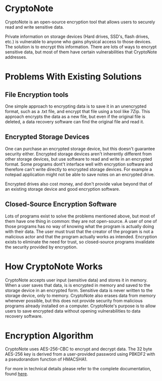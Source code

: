 # CryptoNote #
CryptoNote is an open-source encryption tool that allows users to securely read and write sensitive data.


Private information on storage devices (Hard drives, SSD's, flash drives, etc.) is vulnerable to anyone who gains physical access to those devices. The solution is to encrypt this information. There are lots of ways to encrypt sensitive data, but most of them have certain vulnerabilities that CryptoNote addresses.

# Problems With Existing Solutions #

## File Encryption tools ##
One simple approach to encrypting data is to save it in an unencrypted format, such as a .txt file, and encrypt that file using a tool like 7Zip. This approach encrypts the data as a new file, but even if the original file is deleted, a data recovery software can find the original file and read it.

## Encrypted Storage Devices ##
One can purchase an encrypted storage device, but this doesn't guarantee security either. Encrypted storage devices aren't inherently different from other storage devices, but use software to read and write in an encrypted format. Some programs dont't interface well with encryption software and therefore can't write directly to encrypted storage devices. For example a notepad application might not be able to save notes on an encrypted drive.

Encrypted drives also cost money, and don't provide value beyond that of an existing storage device and good encryption software. 

## Closed-Source Encryption Software ##

Lots of programs exist to solve the problems mentioned above, but most of them have one thing in common: they are not open-source. A user of one of those programs has no way of knowing what the program is actually doing with their data. The user must trust that the creator of the program is not a malicious actor and that the program actually works as intended. Encryption exists to eliminate the need for trust, so closed-source programs invalidate the security provided by encryption.

# How CryptoNote Works #
CryptoNote accepts user input (sensitive data) and stores it in memory. When a user saves that data, is is encrypted in memory and saved to the storage device in an encrypted form. Sensitive data is never written to the storage device, only to memory. CryptoNote also erases data from memory whenever possible, but this does not provide security from malicious programs already installed on a computer. CryptoNote's purpose is to allow users to save encrypted data without opening vulnerabilities to data recovery software.

# Encryption Algorithm #

CryptoNote uses AES-256-CBC to encrypt and decrypt data. The 32 byte AES-256 key is derived from a user-provided password using PBKDF2 with a pseudorandom function of HMACSHA1.

For more in technical details please refer to the complete documentation, found [here](https://github.com/NigelBess/CryptoNote/blob/master/Docs/CryptoNote_Protocol_V1.pdf).
